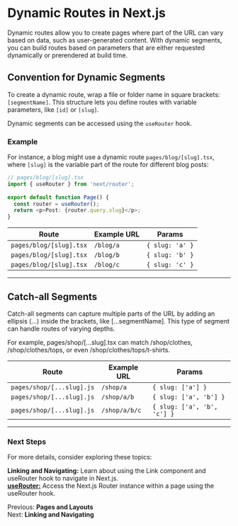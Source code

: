 # Dynamic Routes in Next.js

Dynamic routes allow you to create pages where part of the URL can vary based on data, such as user-generated content. With dynamic segments, you can build routes based on parameters that are either requested dynamically or prerendered at build time.

## Convention for Dynamic Segments

To create a dynamic route, wrap a file or folder name in square brackets: `[segmentName]`. This structure lets you define routes with variable parameters, like `[id]` or `[slug]`.

Dynamic segments can be accessed using the `useRouter` hook.

### Example

For instance, a blog might use a dynamic route `pages/blog/[slug].tsx`, where `[slug]` is the variable part of the route for different blog posts:

```typescript
// pages/blog/[slug].tsx
import { useRouter } from 'next/router';
 
export default function Page() {
  const router = useRouter();
  return <p>Post: {router.query.slug}</p>;
}
```
| Route                    | Example URL | Params         |
|--------------------------|-----------|----------------|
| `pages/blog/[slug].tsx`  | `/blog/a` | `{ slug: 'a' }` |
| `pages/blog/[slug].tsx`  | `/blog/b` | `{ slug: 'b' }` |
| `pages/blog/[slug].tsx`  | `/blog/c` | `{ slug: 'c' }` |

----

## Catch-all Segments
Catch-all segments can capture multiple parts of the URL by adding an ellipsis (...) inside the brackets, like [...segmentName]. This type of segment can handle routes of varying depths.

For example, pages/shop/[...slug].tsx can match /shop/clothes, /shop/clothes/tops, or even /shop/clothes/tops/t-shirts.

| Route                     | Example URL   | Params                  |
|---------------------------|---------------|-------------------------|
| `pages/shop/[...slug].js` | `/shop/a`     | `{ slug: ['a'] }`       |
| `pages/shop/[...slug].js` | `/shop/a/b`   | `{ slug: ['a', 'b'] }`  |
| `pages/shop/[...slug].js` | `/shop/a/b/c` | `{ slug: ['a', 'b', 'c'] }` |

----

### Next Steps
For more details, consider exploring these topics:

**Linking and Navigating:** Learn about using the Link component and useRouter hook to navigate in Next.js. <br>
**[useRouter:](useRouter.md)** Access the Next.js Router instance within a page using the useRouter hook.

Previous: **Pages and Layouts** <br>
Next: **Linking and Navigating**